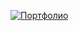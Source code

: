 <a href="https://react-portfolio-j3nqa.herokuapp.com/"><img src="https://github.com/ojenya/react-portfolio/raw/master/img2.png" title="Портфолио" alt="Портфолио"></a>

